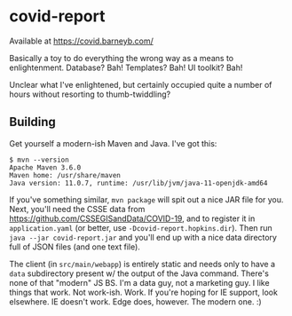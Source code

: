 # covid-report

Available at https://covid.barneyb.com/

Basically a toy to do everything the wrong way as a means to enlightenment.
Database? Bah! Templates? Bah! UI toolkit? Bah!

Unclear what I've enlightened, but certainly occupied quite a number of hours
without resorting to thumb-twiddling?

## Building

Get yourself a modern-ish Maven and Java. I've got this:

    $ mvn --version
    Apache Maven 3.6.0
    Maven home: /usr/share/maven
    Java version: 11.0.7, runtime: /usr/lib/jvm/java-11-openjdk-amd64

If you've something similar, `mvn package` will spit out a nice JAR file for
you. Next, you'll need the CSSE data from
https://github.com/CSSEGISandData/COVID-19, and to register it in
`application.yaml` (or better, use `-Dcovid-report.hopkins.dir`). Then run
`java --jar covid-report.jar` and you'll end up with a nice data directory full
of JSON files (and one text file).

The client (in `src/main/webapp`) is entirely static and needs only to have a
`data` subdirectory present w/ the output of the Java command. There's none of
that "modern" JS BS. I'm a data guy, not a marketing guy. I like things that
work. Not work-ish. Work. If you're hoping for IE support, look elsewhere. IE
doesn't work. Edge does, however. The modern one. :)

